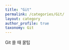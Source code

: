 ```yaml
---
title: "Git"
permalink: /categories/Git/
layout: category
author_profile: true
taxonomy: Git
---
```


Git 쓸 때 꿀팁